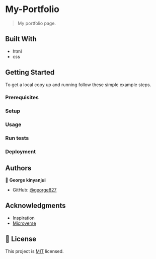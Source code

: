 # My-Portfolio


> My portfolio page.


## Built With

- html
- css

## Getting Started


To get a local copy up and running follow these simple example steps.

### Prerequisites

### Setup

### Usage

### Run tests

### Deployment


## Authors

👤 **George kinyanjui**

- GitHub: [@george827](https://github.com/george827)


## Acknowledgments
- Inspiration
- [Microverse](https://github.com/microverseinc)


## 📝 License

This project is [MIT](https://github.com/george827/My-Portfolio/blob/main/LICENSE) licensed.
